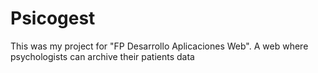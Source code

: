 # Psicogest
This was my project for "FP Desarrollo Aplicaciones Web". A web where psychologists can archive their patients data
